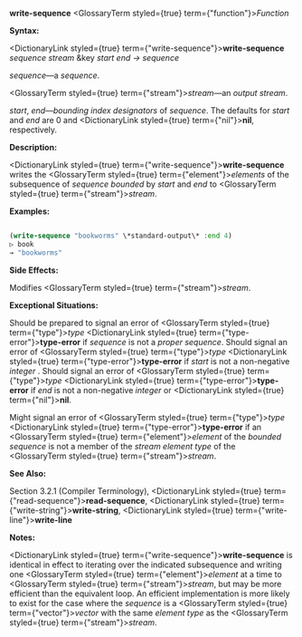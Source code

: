 **write-sequence** <GlossaryTerm styled={true} term={"function"}><i>Function</i></GlossaryTerm> 



**Syntax:** 



<DictionaryLink styled={true} term={"write-sequence"}><b>write-sequence</b></DictionaryLink> *sequence stream* &amp;key *start end → sequence* 



*sequence*—a *sequence*. 



<GlossaryTerm styled={true} term={"stream"}><i>stream</i></GlossaryTerm>—an *output stream*. 



*start*, *end*—*bounding index designators* of *sequence*. The defaults for *start* and *end* are 0 and <DictionaryLink styled={true} term={"nil"}><b>nil</b></DictionaryLink>, respectively. 



**Description:** 



<DictionaryLink styled={true} term={"write-sequence"}><b>write-sequence</b></DictionaryLink> writes the <GlossaryTerm styled={true} term={"element"}><i>elements</i></GlossaryTerm> of the subsequence of *sequence bounded* by *start* and *end* to <GlossaryTerm styled={true} term={"stream"}><i>stream</i></GlossaryTerm>. 







 



 



**Examples:**
```lisp

(write-sequence "bookworms" \*standard-output\* :end 4) 
▷ book 
→ "bookworms" 

```
**Side Effects:** 



Modifies <GlossaryTerm styled={true} term={"stream"}><i>stream</i></GlossaryTerm>. 



**Exceptional Situations:** 



Should be prepared to signal an error of <GlossaryTerm styled={true} term={"type"}><i>type</i></GlossaryTerm> <DictionaryLink styled={true} term={"type-error"}><b>type-error</b></DictionaryLink> if *sequence* is not a *proper sequence*. Should signal an error of <GlossaryTerm styled={true} term={"type"}><i>type</i></GlossaryTerm> <DictionaryLink styled={true} term={"type-error"}><b>type-error</b></DictionaryLink> if *start* is not a non-negative *integer* . Should signal an error of <GlossaryTerm styled={true} term={"type"}><i>type</i></GlossaryTerm> <DictionaryLink styled={true} term={"type-error"}><b>type-error</b></DictionaryLink> if *end* is not a non-negative *integer* or <DictionaryLink styled={true} term={"nil"}><b>nil</b></DictionaryLink>. 



Might signal an error of <GlossaryTerm styled={true} term={"type"}><i>type</i></GlossaryTerm> <DictionaryLink styled={true} term={"type-error"}><b>type-error</b></DictionaryLink> if an <GlossaryTerm styled={true} term={"element"}><i>element</i></GlossaryTerm> of the *bounded sequence* is not a member of the *stream element type* of the <GlossaryTerm styled={true} term={"stream"}><i>stream</i></GlossaryTerm>. 



**See Also:** 



Section 3.2.1 (Compiler Terminology), <DictionaryLink styled={true} term={"read-sequence"}><b>read-sequence</b></DictionaryLink>, <DictionaryLink styled={true} term={"write-string"}><b>write-string</b></DictionaryLink>, <DictionaryLink styled={true} term={"write-line"}><b>write-line</b></DictionaryLink> 



**Notes:** 



<DictionaryLink styled={true} term={"write-sequence"}><b>write-sequence</b></DictionaryLink> is identical in effect to iterating over the indicated subsequence and writing one <GlossaryTerm styled={true} term={"element"}><i>element</i></GlossaryTerm> at a time to <GlossaryTerm styled={true} term={"stream"}><i>stream</i></GlossaryTerm>, but may be more efficient than the equivalent loop. An efficient implementation is more likely to exist for the case where the *sequence* is a <GlossaryTerm styled={true} term={"vector"}><i>vector</i></GlossaryTerm> with the same *element type* as the <GlossaryTerm styled={true} term={"stream"}><i>stream</i></GlossaryTerm>. 



